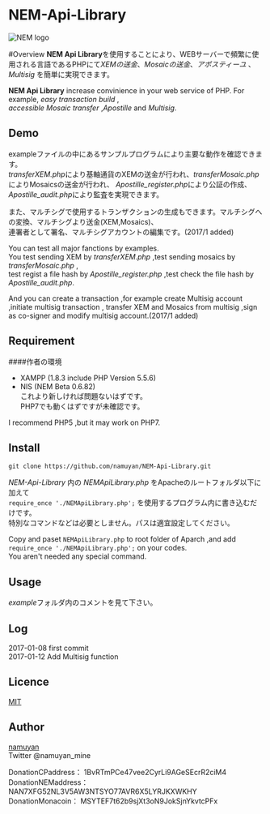 # NEM-Api-Library

![NEM logo](https://upload.wikimedia.org/wikipedia/commons/thumb/0/0a/Nem_logo.svg/1000px-Nem_logo.svg.png)

#Overview
**NEM Api Library**を使用することにより、WEBサーバーで頻繁に使用される言語であるPHPにて*XEMの送金*、*Mosaicの送金*、*アポスティーユ*
、*Multisig* を簡単に実現できます。

**NEM Api Library** increase convinience in your web service of PHP. For example, *easy transaction build* ,  
*accessible Mosaic transfer* ,*Apostille* and *Multisig*.

## Demo
exampleファイルの中にあるサンプルプログラムにより主要な動作を確認できます。  
*transferXEM.php*により基軸通貨のXEMの送金が行われ、*transferMosaic.php*によりMosaicsの送金が行われ、
*Apostille_register.php*により公証の作成、*Apostille_audit.php*により監査を実現できます。

また、マルチシグで使用するトランザクションの生成もできます。マルチシグへの変換、マルチシグより送金(XEM,Mosaics)、  
連署者として署名、マルチシグアカウントの編集です。(2017/1 added)

You can test all major fanctions by examples.  
You test sending XEM by *transferXEM.php* ,test sending mosaics by *transferMosaic.php* ,  
test regist a file hash by *Apostille_register.php* ,test check the file hash by *Apostille_audit.php*.

And you can create a transaction ,for example create Multisig account ,initiate multisig transaction ,
transfer XEM and Mosaics from multisig ,sign as co-signer and modify multisig account.(2017/1 added)

## Requirement
####作者の環境  
* XAMPP (1.8.3 include PHP Version 5.5.6)  
* NIS (NEM Beta 0.6.82)  
これより新しければ問題ないはずです。  
PHP7でも動くはずですが未確認です。

I recommend PHP5 ,but it may work on PHP7.


## Install
`git clone https://github.com/namuyan/NEM-Api-Library.git`

*NEM-Api-Library* 内の *NEMApiLibrary.php* をApacheのルートフォルダ以下に加えて  
`require_once './NEMApiLibrary.php';` を使用するプログラム内に書き込むだけです。  
特別なコマンドなどは必要としません。パスは適宜設定してください。

Copy and paset `NEMApiLibrary.php` to root folder of Aparch ,and add `require_once './NEMApiLibrary.php';` on your codes.  
You aren't needed any special command.

## Usage
*example*フォルダ内のコメントを見て下さい。

## Log
2017-01-08 first commit  
2017-01-12 Add Multisig function

## Licence

[MIT](https://github.com/tcnksm/tool/blob/master/LICENCE)

## Author

[namuyan](http://namuyan.dip.jp)  
Twitter @namuyan_mine

DonationCPaddress： 1BvRTmPCe47vee2CyrLi9AGeSEcrR2ciM4  
DonationNEMaddress： NAN7XFG52NL3V5AW3NTSYO77AVR6X5LYRJKXWKHY  
DonationMonacoin： MSYTEF7t62b9sjXt3oN9JokSjnYkvtcPFx  